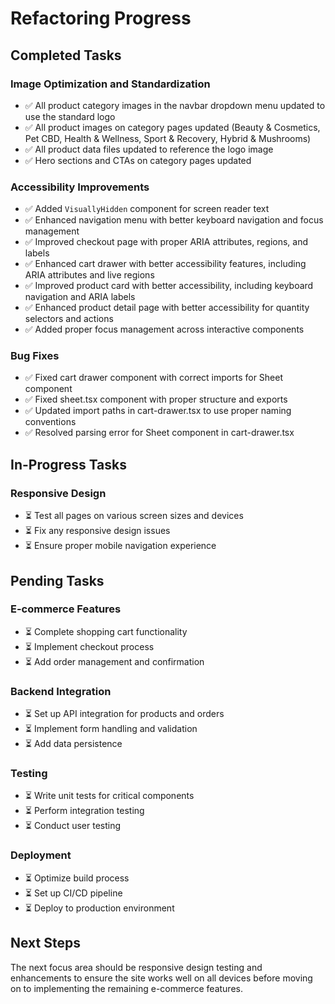 # Refactoring Progress

## Completed Tasks

### Image Optimization and Standardization
- ✅ All product category images in the navbar dropdown menu updated to use the standard logo
- ✅ All product images on category pages updated (Beauty & Cosmetics, Pet CBD, Health & Wellness, Sport & Recovery, Hybrid & Mushrooms)
- ✅ All product data files updated to reference the logo image
- ✅ Hero sections and CTAs on category pages updated

### Accessibility Improvements
- ✅ Added `VisuallyHidden` component for screen reader text
- ✅ Enhanced navigation menu with better keyboard navigation and focus management
- ✅ Improved checkout page with proper ARIA attributes, regions, and labels
- ✅ Enhanced cart drawer with better accessibility features, including ARIA attributes and live regions
- ✅ Improved product card with better accessibility, including keyboard navigation and ARIA labels
- ✅ Enhanced product detail page with better accessibility for quantity selectors and actions
- ✅ Added proper focus management across interactive components

### Bug Fixes
- ✅ Fixed cart drawer component with correct imports for Sheet component
- ✅ Fixed sheet.tsx component with proper structure and exports
- ✅ Updated import paths in cart-drawer.tsx to use proper naming conventions
- ✅ Resolved parsing error for Sheet component in cart-drawer.tsx

## In-Progress Tasks

### Responsive Design
- ⏳ Test all pages on various screen sizes and devices
- ⏳ Fix any responsive design issues
- ⏳ Ensure proper mobile navigation experience

## Pending Tasks

### E-commerce Features
- ⏳ Complete shopping cart functionality
- ⏳ Implement checkout process
- ⏳ Add order management and confirmation

### Backend Integration
- ⏳ Set up API integration for products and orders
- ⏳ Implement form handling and validation
- ⏳ Add data persistence

### Testing
- ⏳ Write unit tests for critical components
- ⏳ Perform integration testing
- ⏳ Conduct user testing

### Deployment
- ⏳ Optimize build process
- ⏳ Set up CI/CD pipeline
- ⏳ Deploy to production environment

## Next Steps
The next focus area should be responsive design testing and enhancements to ensure the site works well on all devices before moving on to implementing the remaining e-commerce features. 
